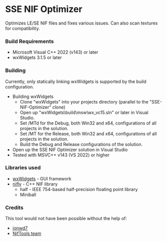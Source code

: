 # SSE NIF Optimizer
Optimizes LE/SE NIF files and fixes various issues. Can also scan textures for compatibility.

### Build Requirements
- Microsoft Visual C++ 2022 (v143) or later
- wxWidgets 3.1.5 or later

### Building
Currently, only statically linking wxWidgets is supported by the build configuration.

- Building wxWidgets
  - Clone "wxWidgets" into your projects directory (parallel to the "SSE-NIF-Optimizer" clone)
  - Open up "wxWidgets\build\msw\wx_vc15.sln" or later in Visual Studio.
  - Set /MTd for the Debug, both Win32 and x64, configurations of all projects in the solution.
  - Set /MT for the Release, both Win32 and x64, configurations of all projects in the solution.
  - Build the Debug and Release configurations of the solution.
- Open up the SSE NIF Optimizer solution in Visual Studio
- Tested with MSVC++ v143 (VS 2022) or higher

### Libraries used
- [wxWidgets](https://github.com/wxWidgets/wxWidgets) - GUI framework
- [nifly](https://github.com/ousnius/nifly) - C++ NIF library
  - half - IEEE 754-based half-precision floating point library
  - Miniball

### Credits
This tool would not have been possible without the help of:
- [jonwd7](https://github.com/jonwd7)
- [NifTools team](https://www.niftools.org/)
